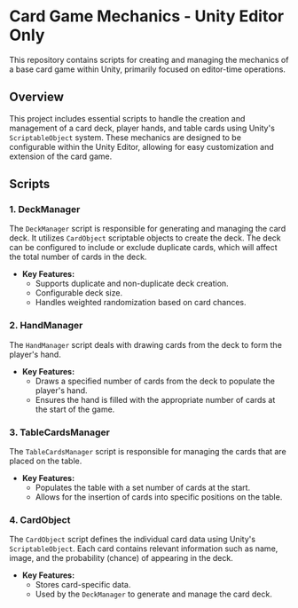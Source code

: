 # Card Game Mechanics - Unity Editor Only

This repository contains scripts for creating and managing the mechanics of a base card game within Unity, primarily focused on editor-time operations.

## Overview

This project includes essential scripts to handle the creation and management of a card deck, player hands, and table cards using Unity's `ScriptableObject` system. These mechanics are designed to be configurable within the Unity Editor, allowing for easy customization and extension of the card game.

## Scripts

### 1. DeckManager
The `DeckManager` script is responsible for generating and managing the card deck. It utilizes `CardObject` scriptable objects to create the deck. The deck can be configured to include or exclude duplicate cards, which will affect the total number of cards in the deck.

- **Key Features:**
  - Supports duplicate and non-duplicate deck creation.
  - Configurable deck size.
  - Handles weighted randomization based on card chances.

### 2. HandManager
The `HandManager` script deals with drawing cards from the deck to form the player's hand.

- **Key Features:**
  - Draws a specified number of cards from the deck to populate the player's hand.
  - Ensures the hand is filled with the appropriate number of cards at the start of the game.

### 3. TableCardsManager
The `TableCardsManager` script is responsible for managing the cards that are placed on the table.

- **Key Features:**
  - Populates the table with a set number of cards at the start.
  - Allows for the insertion of cards into specific positions on the table.

### 4. CardObject
The `CardObject` script defines the individual card data using Unity's `ScriptableObject`. Each card contains relevant information such as name, image, and the probability (chance) of appearing in the deck.

- **Key Features:**
  - Stores card-specific data.
  - Used by the `DeckManager` to generate and manage the card deck.
